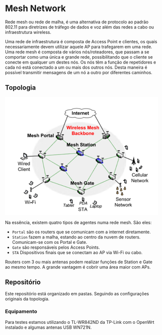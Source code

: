 # Mesh Network
Rede mesh ou rede de malha, é uma alternativa de protocolo ao padrão 802.11 para diretrizes de tráfego de dados e voz além das redes a cabo ou infraestrutura wireless.

Uma rede de infraestrutura é composta de Access Point e clientes, os quais necessariamente devem utilizar aquele AP para trafegarem em uma rede. Uma rede mesh é composta de vários nós/roteadores, que passam a se comportar como uma única e grande rede, possibilitando que o cliente se conecte em qualquer um destes nós. Os nós têm a função de repetidores e cada nó está conectado a um ou mais dos outros nós. Desta maneira é possível transmitir mensagens de um nó a outro por diferentes caminhos.

## Topologia
![Topologia Mesh](mesh.png)

Na essência, existem quatro tipos de agentes numa rede mesh. São eles:
* `Portal` são os routers que se comunicam com a internet diretamente.
* `Station` fazem a malha, estando ao centro da nuvem de routers. Comunicam-se com os Portal e Gate.
* `Gate` são responsáveis pelos Access Points.
* `STA` Dispositivos finais que se conectam ao AP via Wi-Fi ou cabo.

Routers com 3 ou mais antenas podem realizar funções de Station e Gate ao mesmo tempo. A grande vantagem é cobrir uma área maior com APs.

## Repositório
Este repositório está organizado em pastas. Seguindo as configurações originais da topologia.

### Equipamento
Para testes estamos utilizando o TL-WR842ND da TP-Link com o OpenWrt instalado e algumas antenas USB WN721N.

